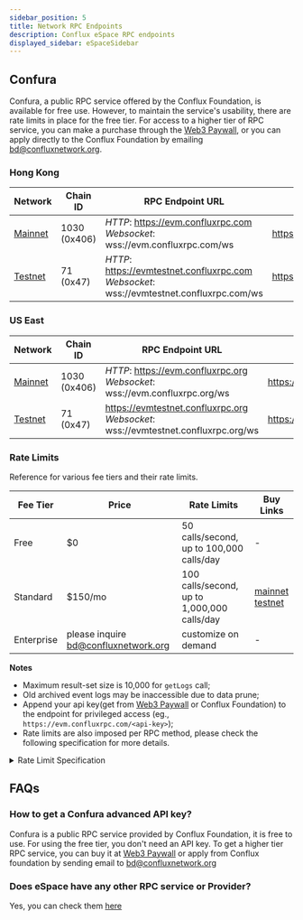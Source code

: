 ```yaml
---
sidebar_position: 5
title: Network RPC Endpoints
description: Conflux eSpace RPC endpoints
displayed_sidebar: eSpaceSidebar
---
```


## Confura

Confura, a public RPC service offered by the Conflux Foundation, is available for free use. However, to maintain the service's usability, there are rate limits in place for the free tier. For access to a higher tier of RPC service, you can make a purchase through the [Web3 Paywall](../general/build/tools/web3paywall), or you can apply directly to the Conflux Foundation by emailing [bd@confluxnetwork.org](mailto:bd@confluxnetwork.org).

### Hong Kong

| Network             | Chain ID     | RPC Endpoint URL                                                                                      | Explorer                             |
| ------------------- | ------------ | ----------------------------------------------------------------------------------------------------- | ------------------------------------ |
| [Mainnet](#mainnet) | 1030 (0x406) | *HTTP*: <https://evm.confluxrpc.com><br/> *Websocket*: wss://evm.confluxrpc.com/ws              | <https://evm.confluxscan.net>        |
| [Testnet](#testnet) | 71 (0x47)    | *HTTP*: <https://evmtestnet.confluxrpc.com><br/>*Websocket*: wss://evmtestnet.confluxrpc.com/ws | <https://evmtestnet.confluxscan.net> |

### US East

| Network             | Chain ID     | RPC Endpoint URL                                                                              | Explorer                            |
| ------------------- | ------------ | --------------------------------------------------------------------------------------------- | ----------------------------------- |
| [Mainnet](#mainnet) | 1030 (0x406) | *HTTP*: <https://evm.confluxrpc.org><br/>*Websocket*: wss://evm.confluxrpc.org/ws       | <https://evm.confluxscan.io>        |
| [Testnet](#testnet) | 71 (0x47)    | <https://evmtestnet.confluxrpc.org><br/>*Websocket*: wss://evmtestnet.confluxrpc.org/ws | <https://evmtestnet.confluxscan.io> |

### Rate Limits

Reference for various fee tiers and their rate limits.

| Fee Tier   | Price                                | Rate Limits                                 | Buy Links                                                                                                                                                                                                                                    |
| ---------- | ------------------------------------ | ------------------------------------------- | -------------------------------------------------------------------------------------------------------------------------------------------------------------------------------------------------------------------------------------------- |
| Free       | $0                                   | 50 calls/second, up to  100,000 calls/day   | -                                                                                                                                                                                                                                            |
| Standard   | $150/mo                              | 100 calls/second, up to 1,000,000 calls/day | [mainnet](https://confluxhub.io/payment/consumer/app/subscription/0x33A9451ee070d750a077C93f71D2cFcD0180Fa7D) <br/> [testnet](https://test.confluxhub.io/payment/consumer/app/subscription/0x4805C5B2741088B8458ed781083eA8940186E477) |
| Enterprise | please inquire bd@confluxnetwork.org | customize on demand                         | -                                                                                                                                                                                                                                            |

**Notes**
- Maximum result-set size is 10,000 for `getLogs` call;
- Old archived event logs may be inaccessible due to data prune;
- Append your api key(get from [Web3 Paywall](../general/build/tools/web3paywall.md) or Conflux Foundation) to the endpoint for privileged access (eg., `https://evm.confluxrpc.com/<api-key>`);
- Rate limits are also imposed per RPC method, please check the following specification for more details.

<details>
<summary>Rate Limit Specification</summary>

| RPC Method          | Free tier                                | Standard Tier                                 | Comment                                                                                   |
| ------------------- | ---------------------------------------- | --------------------------------------------- | ----------------------------------------------------------------------------------------- |
| all                 | QPS < 50; <br/> daily total < 100k | QPS < 100; <br/> daily total < 1million | overall RPC requests                                                                      |
| eth_getLogs         | QPS < 5                                  | QPS < 20                                      | -                                                                                         |
| eth_call            | QPS < 5                                  | QPS < 50                                      | -                                                                                         |
| eth_getBlockBy*     | QPS < 5                                  | QPS < 20                                      | includes: <br/> `eth_getBlockByHash`, <br/>`eth_getBlockByNumber`             |
| eth_getTransaction* | QPS < 5                                  | QPS < 20                                      | includes: <br/> `eth_getTransactionByHash`, <br/> `eth_getTransactionReceipt` |
| debug RPC           | not supported                            | QPS < 20                                      | includes: <br/> `parity_getBlockReceipts` etc.                                      |
| trace RPC           | not supported                            | QPS < 20                                      | includes: <br/> `trace_block`, `trace_filter`, `trace_transaction`                  |
| filter API          | not supported                            | supported                                     | includes: <br/> `eth_newFilter`, `eth_getFilterChanges` etc.                        |

</details>

## FAQs

### How to get a Confura advanced API key?

Confura is a public RPC service provided by Conflux Foundation, it is free to use. For using the free tier, you don't need an API key. To get a higher tier RPC service, you can buy it at [Web3 Paywall](../general/build/tools/web3paywall.md) or apply from Conflux foundation by sending email to [bd@confluxnetwork.org](bd@confluxnetwork.org)

### Does eSpace have any other RPC service or Provider?

Yes, you can check them [here](./build/infrastructure/RPC-Provider.md)